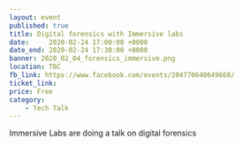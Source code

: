 ```yaml
---
layout: event
published: true
title: Digital forensics with Immersive labs
date:     2020-02-24 17:00:00 +0000
date_end: 2020-02-24 17:30:00 +0000 
banner: 2020_02_04_forensics_immersive.png
location: TBC
fb_link: https://www.facebook.com/events/204770640649660/
ticket_link: 
price: Free
category:
    - Tech Talk
---
```


Immersive Labs are doing a talk on digital forensics

